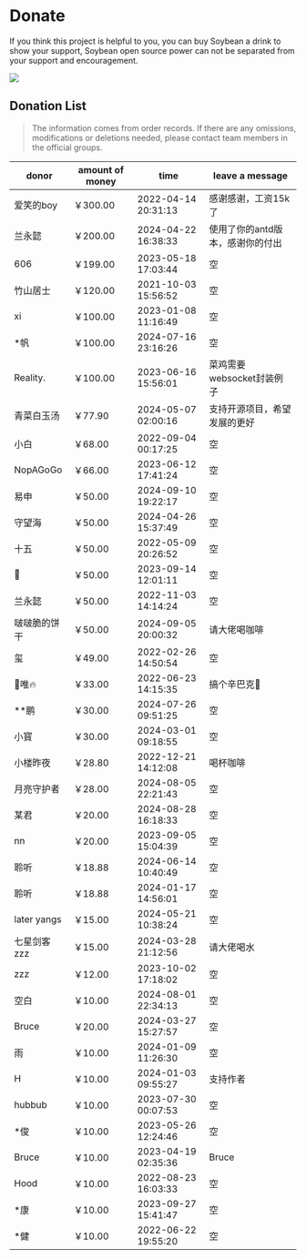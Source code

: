 # Donate

If you think this project is helpful to you, you can buy Soybean a drink to show your support, Soybean open source power can not be separated from your support and encouragement.

![](https://soybeanjs-1300612522.cos.ap-guangzhou.myqcloud.com/uPic/donation.png)


## Donation List

> The information comes from order records. If there are any omissions, modifications or deletions needed, please contact team members in the official groups.

| donor       | amount of money | time                | leave a message    |
|-------------|-----------------|---------------------|--------------------|
| 爱笑的boy      | ￥300.00         | 2022-04-14 20:31:13 | 感谢感谢，工资15k了        |
| 兰永懿         | ￥200.00         | 2024-04-22 16:38:33 | 使用了你的antd版本，感谢你的付出 |
| 606         | ￥199.00         | 2023-05-18 17:03:44 | 空                  |
| 竹山居士        | ￥120.00         | 2021-10-03 15:56:52 | 空                  |
| xi          | ￥100.00         | 2023-01-08 11:16:49 | 空                  |
| *帆          | ￥100.00         | 2024-07-16 23:16:26 | 空                  |
| Reality.    | ￥100.00         | 2023-06-16 15:56:01 | 菜鸡需要websocket封装例子  |
| 青菜白玉汤       | ￥77.90          | 2024-05-07 02:00:16 | 支持开源项目，希望发展的更好     |
| 小白          | ￥68.00          | 2022-09-04 00:17:25 | 空                  |
| NopAGoGo    | ￥66.00          | 2023-06-12 17:41:24 | 空                  |
| 易申          | ￥50.00          | 2024-09-10 19:22:17 | 空                  |
| 守望海         | ￥50.00          | 2024-04-26 15:37:49 | 空                  |
| 十五          | ￥50.00          | 2022-05-09 20:26:52 | 空                  |
| 👿          | ￥50.00          | 2023-09-14 12:01:11 | 空                  |
| 兰永懿         | ￥50.00          | 2022-11-03 14:14:24 | 空                  |
| 啵啵脆的饼干      | ￥50.00          | 2024-09-05 20:00:32 | 请大佬喝咖啡             |
| 玺           | ￥49.00          | 2022-02-26 14:50:54 | 空                  |
| 🚈唯🔥       | ￥33.00          | 2022-06-23 14:15:35 | 搞个辛巴克🧋            |
| **鹏         | ￥30.00          | 2024-07-26 09:51:25 | 空                  |
| 小寳          | ￥30.00          | 2024-03-01 09:18:55 | 空                  |
| 小楼昨夜        | ￥28.80          | 2022-12-21 14:12:08 | 喝杯咖啡               |
| 月亮守护者       | ￥28.00          | 2024-08-05 22:21:43 | 空                  |
| 某君          | ￥20.00          | 2024-08-28 16:18:33 | 空                  |
| nn          | ￥20.00          | 2023-09-05 15:04:39 | 空                  |
| 聆听          | ￥18.88          | 2024-06-14 10:40:49 | 空                  |
| 聆听          | ￥18.88          | 2024-01-17 14:56:01 | 空                  |
| later yangs | ￥15.00          | 2024-05-21 10:38:24 | 空                  |
| 七星剑客zzz     | ￥15.00          | 2024-03-28 21:12:56 | 请大佬喝水              |
| zzz         | ￥12.00          | 2023-10-02 17:18:02 | 空                  |
| 空白          | ￥10.00          | 2024-08-01 22:34:13 | 空                  |
| Bruce       | ￥20.00          | 2024-03-27 15:27:57 | 空                  |
| 雨           | ￥10.00          | 2024-01-09 11:26:30 | 空                  |
| H           | ￥10.00          | 2024-01-03 09:55:27 | 支持作者               |
| hubbub      | ￥10.00          | 2023-07-30 00:07:53 | 空                  |
| *俊          | ￥10.00          | 2023-05-26 12:24:46 | 空                  |
| Bruce       | ￥10.00          | 2023-04-19 02:35:36 | Bruce              |
| Hood        | ￥10.00          | 2022-08-23 16:03:33 | 空                  |
| *康          | ￥10.00          | 2023-09-27 15:41:47 | 空                  |
| *健          | ￥10.00          | 2022-06-22 19:55:20 | 空                  |
